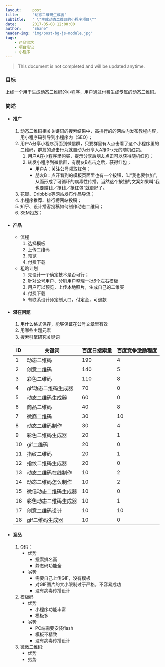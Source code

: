 ```yaml
---
layout:     post
title:      "动态二维码生成器"
subtitle:   " \"生成动态二维码的小程序项目\""
date:       2017-05-08 12:00:00
author:     "Shane"
header-img: "img/post-bg-js-module.jpg"
tags:
    - 产品需求
    - 项目笔记
    - 小程序
---
```


>This document is not completed and will be updated anytime.

### 目标 

上线一个用于生成动态二维码的小程序，用户通过付费生成专属的动态二维码。

### 简述 

- #### 推广
    1. 动态二维码相关关键词的搜索结果中，高排行的的网站内发布教程内容，用小程序码引导到小程序内（SEO）；
    2. 用户A分享小程序页面到微信群，只要群里有人点击看了这个小程序里的二维码，群友的点击行为就自动为分享人A抢0-x元的随机红包。
        1. 用户A在小程序里购买，提示分享后朋友点击可以获得随机红包；
        2. 转发小程序到微信群，有朋友B点击之后，获得红包；
            - 用户A：关注公号领取红包；
            - 朋友B：点开看到的模板页面里也有一个按钮，叫“我也要参加”，从而形成了可循环的病毒性传播。当然这个按钮的文案如果叫“我也要赚钱／抢钱／抢红包”就更好了。
    3. 花瓣、Dribbble等网站发布作品导流；
    4. 小程序推荐、排行榜网站投稿；
    5. 知乎、设计播客投稿如何制作动态二维码；
    6. SEM投放；

- #### 产品
    - 流程
        1. 选择模板
        2. 上传二维码
        3. 预览
        4. 付费下载
    - 粗略计划
        1. 先设计一个确定技术是否可行；
        2. 针对公号用户、分销用户整理一批6个左右模板
        3. 用户可以预览，上传本地照片，生成自己的二维买
        4. 付费下载
        5. 有联系设计师定制入口，付定金，可退款

- #### 潜在问题 
    1. 用什么格式保存，能够保证在公号文章里有效
    2. 用哪些主题元素
    3. 搜索引擎研究关键词
    
    | ID | 关键词 | 百度日搜索量 | 百度竞争激励程度 |
    |---|---|---|---|
    | 1 | 动态二维码 | 190 | 4 |
    | 2 | 创意二维码 | 140 | 5 |
    | 3 | 彩色二维码 | 110 | 8 |
    | 4 | gif动态二维码生成器 | 70 | 0 |
    | 5 | 动态二维码生成器 | 60 | 0 |
    | 6 | 商品二维码 | 40 | 8 |
    | 7 | 微商二维码 | 30 | 10 |
    | 8 | 动态二维码制作| 30 | 4 |
    | 9 | 彩色二维码生成器 | 20 | 1 |
    | 10 | gif二维码 | 20 | 0 |
    | 11 | 指纹二维码 | 20 | 1 |
    | 12 | 指纹二维码生成器 | 20 | 0 |
    | 13 | 动态二维码在线制作 | 10 | 2 |
    | 14 | 动态二维码怎么制作 | 10 | 2 |
    | 15 | 微信动态二维码生成器 | 10 | 0 |
    | 16 | 彩色动态二维码生成器 | 10 | 1 |
    | 17 | 创意二维码设计 | 10 | 10 |
    | 18 | gif二维码生成器 | 10 | 0 |

- #### 竞品
    1. [Q码](http://www.qmacode.com/)：
        - 优势
            - 搜索排名高
            - 静态码功能全
        - 劣势
            - 需要自己上传GIF，没有模板
            - 对GIF图片的大小限制过于严格，不容易成功
            - 没有病毒传播设计
    2. [模板码](http://www.mobanma.com/)
        - 优势 
            + 小程序功能丰富
            + 模板多
        - 劣势
            + PC端需要安装flash
            + 模板不精致
            + 没有病毒传播设计
    3. [微微二维码](http://www.wwei.cn/):
        - 优势
        - 劣势 


